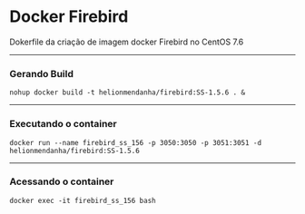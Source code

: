 # Docker Firebird
Dokerfile da criação de imagem docker Firebird no CentOS 7.6

*********
### Gerando Build
```
nohup docker build -t helionmendanha/firebird:SS-1.5.6 . &
```

*********
### Executando o container
```
docker run --name firebird_ss_156 -p 3050:3050 -p 3051:3051 -d helionmendanha/firebird:SS-1.5.6
```
*********

### Acessando o container
```
docker exec -it firebird_ss_156 bash
```